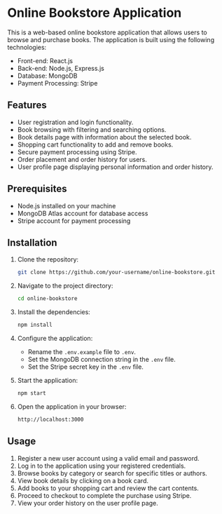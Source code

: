 
# Online Bookstore Application

This is a web-based online bookstore application that allows users to browse and purchase books. The application is built using the following technologies:

- Front-end: React.js
- Back-end: Node.js, Express.js
- Database: MongoDB
- Payment Processing: Stripe

## Features

- User registration and login functionality.
- Book browsing with filtering and searching options.
- Book details page with information about the selected book.
- Shopping cart functionality to add and remove books.
- Secure payment processing using Stripe.
- Order placement and order history for users.
- User profile page displaying personal information and order history.

## Prerequisites

- Node.js installed on your machine
- MongoDB Atlas account for database access
- Stripe account for payment processing

## Installation

1. Clone the repository:
    ```bash
    git clone https://github.com/your-username/online-bookstore.git
    ```

2. Navigate to the project directory:
    ```bash
    cd online-bookstore
    ```

3. Install the dependencies:
    ```bash
    npm install
    ```

4. Configure the application:
    - Rename the `.env.example` file to `.env`.
    - Set the MongoDB connection string in the `.env` file.
    - Set the Stripe secret key in the `.env` file.

5. Start the application:
    ```bash
    npm start
    ```

6. Open the application in your browser:
    ```bash
    http://localhost:3000
    ```

## Usage

1. Register a new user account using a valid email and password.
2. Log in to the application using your registered credentials.
3. Browse books by category or search for specific titles or authors.
4. View book details by clicking on a book card.
5. Add books to your shopping cart and review the cart contents.
6. Proceed to checkout to complete the purchase using Stripe.
7. View your order history on the user profile page.

